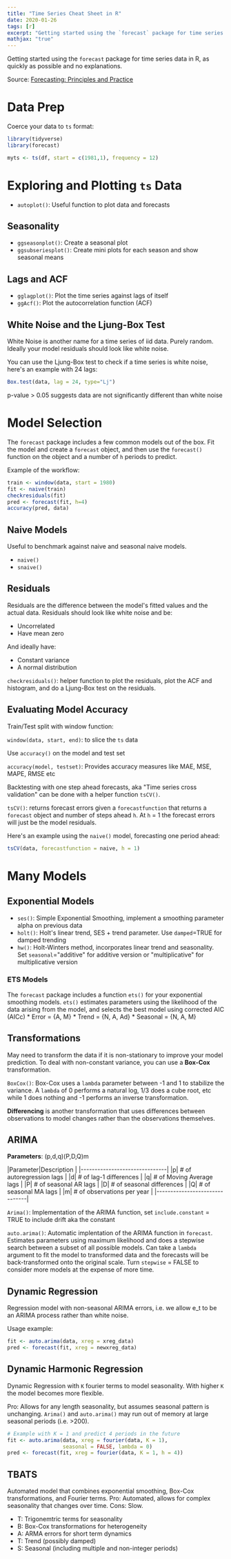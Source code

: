 ```yaml
---
title: "Time Series Cheat Sheet in R"
date: 2020-01-26
tags: [r]
excerpt: "Getting started using the `forecast` package for time series data in R, as quickly as possible and no explanations."
mathjax: "true"
---
```


Getting started using the `forecast` package for time series data in R, as quickly as possible and no explanations. 

Source: [Forecasting: Principles and Practice](https://otexts.com/fpp2/)

# Data Prep

Coerce your data to `ts` format:
```r
library(tidyverse)
library(forecast)

myts <- ts(df, start = c(1981,1), frequency = 12)
```

# Exploring and Plotting `ts` Data

* `autoplot()`: Useful function to plot data and forecasts

## Seasonality

* `ggseasonplot()`: Create a seasonal plot
* `ggsubseriesplot()`: Create mini plots for each season and show seasonal means

## Lags and ACF

* `gglagplot()`: Plot the time series against lags of itself
* `ggAcf()`: Plot the autocorrelation function (ACF)

## White Noise and the Ljung-Box Test
White Noise is another name for a time series of iid data. Purely random. Ideally your model residuals should look like white noise. 

You can use the Ljung-Box test to check if a time series is white noise, here's an example with 24 lags:
```r
Box.test(data, lag = 24, type="Lj")
```

p-value > 0.05 suggests data are not significantly different than white noise

# Model Selection

The `forecast` package includes a few common models out of the box. Fit the model and create a `forecast` object, and then use the `forecast()` function on the object and a number of `h` periods to predict.

Example of the workflow:

```r
train <- window(data, start = 1980)
fit <- naive(train)
checkresiduals(fit)
pred <- forecast(fit, h=4)
accuracy(pred, data)
```

## Naive Models

Useful to benchmark against naive and seasonal naive models.
* `naive()`
* `snaive()`

## Residuals

Residuals are the difference between the model's fitted values and the actual data. Residuals should look like white noise and be:

* Uncorrelated
* Have mean zero

And ideally have:
* Constant variance
* A normal distribution

`checkresiduals()`: helper function to plot the residuals, plot the ACF and histogram, and do a Ljung-Box test on the residuals.

## Evaluating Model Accuracy

Train/Test split with window function:

`window(data, start, end)`: to slice the `ts` data

Use `accuracy()` on the model and test set

`accuracy(model, testset)`: Provides accuracy measures like MAE, MSE, MAPE, RMSE etc

Backtesting with one step ahead forecasts, aka "Time series cross validation" can be done with a helper function `tsCV()`.

`tsCV()`: returns forecast errors given a `forecastfunction` that returns a `forecast` object and number of steps ahead `h`. At `h` = 1 the forecast errors will just be the model residuals.

Here's an example using the `naive()` model, forecasting one period ahead:
```r
tsCV(data, forecastfunction = naive, h = 1)
```

# Many Models

## Exponential Models

* `ses()`: Simple Exponential Smoothing, implement a smoothing parameter alpha on previous data
* `holt()`: Holt's linear trend, SES + trend parameter. Use `damped`=TRUE for damped trending
* `hw()`: Holt-Winters method, incorporates linear trend and seasonality. Set `seasonal`="additive" for additive version or "multiplicative" for multiplicative version

### ETS Models

The `forecast` package includes a function `ets()` for your exponential smoothing models. `ets()` estimates parameters using the likelihood of the data arising from the model, and selects the best model using corrected AIC (AICc)
    * Error = {A, M}
    * Trend = {N, A, Ad}
    * Seasonal = {N, A, M}

## Transformations

May need to transform the data if it is non-stationary to improve your model prediction. To deal with non-constant variance, you can use a **Box-Cox** transformation.

`BoxCox()`: Box-Cox uses a `lambda` parameter between -1 and 1 to stabilize the variance. A `lambda` of 0 performs a natural log, 1/3 does a cube root, etc while 1 does nothing and -1 performs an inverse transformation.

**Differencing** is another transformation that uses differences between observations to model changes rather than the observations themselves. 

## ARIMA

**Parameters**: (p,d,q)(P,D,Q)m

|Parameter|Description          |
|-------------------------------|
|p| # of autoregression lags    |
|d| # of lag-1 differences      |
|q| # of Moving Average lags    |
|P| # of seasonal AR lags       |
|D| # of seasonal differences   |
|Q| # of seasonal MA lags       |
|m| # of observations per year  |
|-------------------------------|

`Arima()`: Implementation of the ARIMA function, set `include.constant` = TRUE to include drift aka the constant

`auto.arima()`: Automatic implentation of the ARIMA function in `forecast`. Estimates parameters using maximum likelihood and does a stepwise search between a subset of all possible models. Can take a `lambda` argument to fit the model to transformed data and the forecasts will be back-transformed onto the original scale. Turn `stepwise` = FALSE to consider more models at the expense of more time. 

## Dynamic Regression
Regression model with non-seasonal ARIMA errors, i.e. we allow e_t to be an ARIMA process rather than white noise. 

Usage example:
```r
fit <- auto.arima(data, xreg = xreg_data)
pred <- forecast(fit, xreg = newxreg_data)
```

## Dynamic Harmonic Regression
Dynamic Regression with `K` fourier terms to model seasonality. With higher `K` the model becomes more flexible.

Pro: Allows for any length seasonality, but assumes seasonal pattern is unchanging. `Arima()` and `auto.arima()` may run out of memory at large seasonal periods (i.e. >200).

```r
# Example with K = 1 and predict 4 periods in the future
fit <- auto.arima(data, xreg = fourier(data, K = 1),
                  seasonal = FALSE, lambda = 0)
pred <- forecast(fit, xreg = fourier(data, K = 1, h = 4))
```

## TBATS
Automated model that combines exponential smoothing, Box-Cox transformations, and Fourier terms. 
Pro: Automated, allows for complex seasonality that changes over time.
Cons: Slow.

* T: Trigonemtric terms for seasonality
* B: Box-Cox transformations for heterogeneity
* A: ARMA errors for short term dynamics
* T: Trend (possibly damped)
* S: Seasonal (including multiple and non-integer periods)